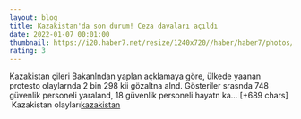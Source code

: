 ```yaml
--- 
layout: blog
title: Kazakistan'da son durum! Ceza davaları açıldı
date: 2022-01-07 00:01:00
thumbnail: https://i20.haber7.net/resize/1240x720//haber/haber7/photos/2022/01/kazakistanda_son_durum_ceza_davalari_acildi_1641513693_7057.jpg
rating: 3
---
```

Kazakistan çileri Bakanlndan yaplan açklamaya göre, ülkede yaanan protesto olaylarnda 2 bin 298 kii gözaltna alnd.
Gösteriler srasnda 748 güvenlik personeli yaraland, 18 güvenlik personeli hayatn ka… [+689 chars]</br>&nbsp;Kazakistan olayları<a href="https://www.dental-ilan.org/">kazakistan</a>